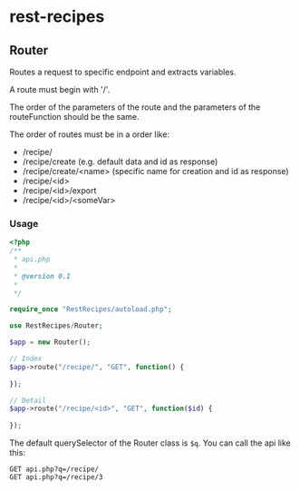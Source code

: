 # rest-recipes


## Router

Routes a request to specific endpoint and extracts variables.

A route must begin with '/'.

The order of the parameters of the route and the parameters of the routeFunction
should be the same.

The order of routes must be in a order like:

- /recipe/
- /recipe/create (e.g. default data and id as response)
- /recipe/create/&lt;name&gt; (specific name for creation and id as response)
- /recipe/&lt;id&gt;
- /recipe/&lt;id&gt;/export
- /recipe/&lt;id&gt;/&lt;someVar&gt;

### Usage

```php
<?php
/**
 * api.php
 *
 * @version 0.1
 *
 */

require_once "RestRecipes/autoload.php";

use RestRecipes/Router;

$app = new Router();

// Index
$app->route("/recipe/", "GET", function() {
    
});

// Detail
$app->route("/recipe/<id>", "GET", function($id) {
    
});
```

The default querySelector of the Router class is `$q`. You can call the api
like this:

```
GET api.php?q=/recipe/
GET api.php?q=/recipe/3
```
